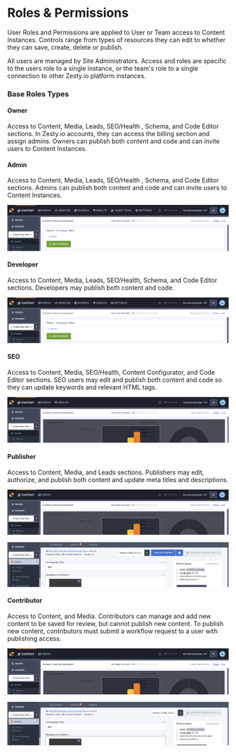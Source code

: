 # Roles & Permissions

User Roles and Permissions are applied to User or Team access to Content Instances. Controls range from types of resources they can edit to whether they can save, create, delete or publish.

All users are managed by Site Administrators. Access and roles are specific to the users role to a single instance, or the team's role to a single connection to other Zesty.io platform instances.

### Base Roles Types

#### **Owner**

Access to Content, Media, Leads, SEO/Health , Schema, and Code Editor sections. In Zesty.io accounts, they can access the billing section and assign admins. Owners can publish both content and code and can invite users to Content Instances.

#### **Admin** 

Access to Content, Media, Leads, SEO/Health , Schema, and Code Editor sections. Admins can publish both content and code and can invite users to Content Instances.

![Admin role access view.](../.gitbook/assets/roles-admin-access.png)

#### Developer

Access to Content, Media, Leads, SEO/Health, Schema, and Code Editor sections. Developers may publish both content and code.

![Developer role access view.](../.gitbook/assets/roles-developer-access.png)

#### SEO 

Access to Content, Media, SEO/Health, Content Configurator, and Code Editor sections. SEO users may edit and publish both content and code so they can update keywords and relevant HTML tags.

![SEO role access view](../.gitbook/assets/roles-seo-access.png)

#### Publisher

Access to Content, Media, and Leads sections. Publishers may edit, authorize, and publish both content and update meta titles and descriptions.

![Publisher role access view.](../.gitbook/assets/roles-publisher-access.png)

![Publisher role content access.](../.gitbook/assets/roles-publisher-content-access.png)

#### Contributor

Access to Content, and Media. Contributors can manage and add new content to be saved for review, but cannot publish new content. To publish new content, contributors must submit a workflow request to a user with publishing access.

![Contributor role access view.](../.gitbook/assets/roles-contributor-access.png)

![Contributor role content access.](../.gitbook/assets/roles-contributor-content-access.png)

